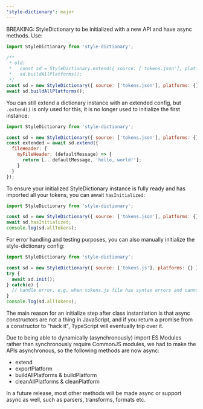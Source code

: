 ```yaml
---
'style-dictionary': major
---
```


BREAKING: StyleDictionary to be initialized with a new API and have async methods. Use:

```js
import StyleDictionary from 'style-dictionary';

/**
 * old: 
 *   const sd = StyleDictionary.extend({ source: ['tokens.json'], platforms: {} });
 *   sd.buildAllPlatforms();
 */ 
const sd = new StyleDictionary({ source: ['tokens.json'], platforms: {} });
await sd.buildAllPlatforms();
```

You can still extend a dictionary instance with an extended config, but `.extend()` is only used for this, it is no longer used to initialize the first instance:

```js
import StyleDictionary from 'style-dictionary';

const sd = new StyleDictionary({ source: ['tokens.json'], platforms: {} });
const extended = await sd.extend({ 
  fileHeader: {
    myFileHeader: (defaultMessage) => {
      return [...defaultMessage, 'hello, world!'];
    }
  }
});
```

To ensure your initialized StyleDictionary instance is fully ready and has imported all your tokens, you can await `hasInitialized`:

```js
import StyleDictionary from 'style-dictionary';

const sd = new StyleDictionary({ source: ['tokens.json'], platforms: {} });
await sd.hasInitialized;
console.log(sd.allTokens);
```

For error handling and testing purposes, you can also manually initialize the style-dictionary config:

```js
import StyleDictionary from 'style-dictionary';

const sd = new StyleDictionary({ source: ['tokens.js'], platforms: {} }, { init: false });
try {
  await sd.init();
} catch(e) {
  // handle error, e.g. when tokens.js file has syntax errors and cannot be imported
}
console.log(sd.allTokens);
```

The main reason for an initialize step after class instantiation is that async constructors are not a thing in JavaScript, and if you return a promise from a constructor to "hack it", TypeScript will eventually trip over it.

Due to being able to dynamically (asynchronously) import ES Modules rather than synchronously require CommonJS modules, we had to make the APIs asynchronous, so the following methods are now async:

- extend
- exportPlatform
- buildAllPlatforms & buildPlatform
- cleanAllPlatforms & cleanPlatform

In a future release, most other methods will be made async or support async as well, such as parsers, transforms, formats etc.
